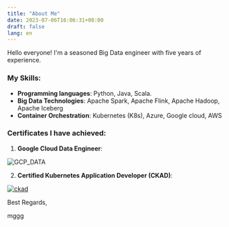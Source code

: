 ```yaml
---
title: "About Me"
date: 2023-07-06T16:06:31+08:00
draft: false
lang: en
---
```


Hello everyone! I'm a seasoned Big Data engineer with five years of experience.

### My Skills:
- **Programming languages**: Python, Java, Scala.
- **Big Data Technologies**: Apache Spark, Apache Flink, Apache Hadoop, Apache Iceberg
- **Container Orchestration**: Kubernetes (K8s), Azure, Google cloud, AWS

### Certificates I have achieved:

1. **Google Cloud Data Engineer**: 

![GCP_DATA](/img/gcp.png)

2. **Certified Kubernetes Application Developer (CKAD)**: 

[![ckad](/img/ckad.png)](https://www.credly.com/badges/fd4d30e0-ae43-45ee-8025-ab52162b7b32/public_url)


Best Regards, 

mggg
